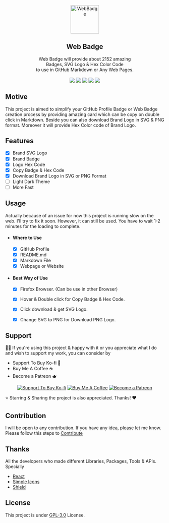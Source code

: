 <div align="center"> 
  <img src="https://i.ibb.co/PTPfSCw/WebBadge.png" alt="WebBadge" border="0" height='90'>
  <h2>Web Badge</h2>
  Web Badge will provide about 2152 amazing<br> Badges, SVG Logo & Hex Color Code <br>to use in GitHub Markdown or Any Web Pages.<br><br>
  
  <img src="https://img.shields.io/github/forks/mrhrifat/web-badge?style=for-the-badge">

  <img src="https://img.shields.io/github/stars/mrhrifat/web-badge?style=for-the-badge">

  <img src="https://img.shields.io/github/issues/mrhrifat/web-badge?style=for-the-badge">

  <img src="https://img.shields.io/github/issues-pr/mrhrifat/web-badge?style=for-the-badge">

  <img src="https://img.shields.io/github/license/mrhrifat/web-badge?style=for-the-badge">
</div>

## Motive
This project is aimed to simplify your GitHub Profile Badge or Web Badge creation process by providing amazing card which can be copy on double click in Markdown. Beside you can also download Brand Logo in SVG & PNG format. Moreover it will provide Hex Color code of Brand Logo.


## Features
- [x] Brand SVG Logo
- [x] Brand Badge
- [x] Logo Hex Code
- [x] Copy Badge & Hex Code
- [x] Download Brand Logo in SVG or PNG Format
- [ ] Light Dark Theme
- [ ] More Fast

## Usage
Actually because of an issue for now this project is running slow on the web. I'll try to fix it soon. However, it can still be used. You have to wait 1-2 minutes for the loading to complete.

- #### Where to Use
    - [x] GitHub Profile
    - [x] README.md
    - [x] Markdown File
    - [x] Webpage or Website 
- #### Best Way of Use
    - [x] Firefox Browser. (Can be use in other Browser)
    - [x]  Hover & Double click for Copy  Badge & Hex Code.
    - [x] Click download & get SVG Logo.
    - [x] Change SVG to PNG for Download PNG Logo.



## Support
👍🏻 If you're using this project & happy with it or you appreciate what I do and wish to support my work, you can consider by 
- Support To Buy Ko-fi 🍵
- Buy Me A Coffee ☕️
- Become a Patreon 🫖
<div align='center'>

 [![](https://img.shields.io/badge/Ko_fi-FF5E5B?style=for-the-badge&logo=Ko-fi&logoColor=white "Support To Buy Ko-fi")](https://ko-fi.com/mrhrifat)  [![](https://img.shields.io/badge/Buy_Me_A_Coffee-FFDD00?style=for-the-badge&logo=buy-me-a-coffee&logoColor=black "Buy Me A Coffee")](https://buymeacoffee.com/mrhrifat)  [![](https://img.shields.io/badge/Patreon-F96854?style=for-the-badge&logo=Patreon&logoColor=white "Become a Patreon")](https://patreon.com/mrhrifat)

</div>
⭐️ Starring & Sharing the project is also appreciated. Thanks! ❤️


## Contribution
I will be open to any contribution. If you have any idea, please let me know. Please follow this steps to [Contribute](https://github.com/mrhrifat/web-badge/blob/master/CONTRIBUTING.md)

## Thanks
All the developers who made different Libraries, Packages, Tools & APIs. Specially 
- [React](https://github.com/facebook/react)
- [Simple Icons](https://github.com/simple-icons/simple-icons)
- [Shield](https://github.com/badges/shields)

## License
This project is under [GPL-3.0](https://github.com/mrhrifat/web-badge/blob/master/LICENSE.md) License.
